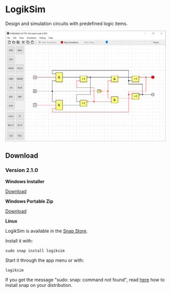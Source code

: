 # LogikSim

Design and simulation circuits with predefined logic items.

![jk-flip-flop](example_circuits/2.1.0/jk-flip-flop.PNG)



## Download

### Version 2.1.0

**Windows Installer**

[Download](https://github.com/christianbrugger/logiksim/releases/download/2.1.0/LogikSim_2.1.0_win_x64.exe)

**Windows Portable Zip**

[Download](https://github.com/christianbrugger/logiksim/releases/download/2.1.0/LogikSim_2.1.0_win_x64_portable.zip)

**Linux**

LogikSim is available in the [Snap Store](https://snapcraft.io/logiksim).

Install it with:
```
sudo snap install logiksim
```
Start it through the app menu or with:
```
logiksim
```

If you get the message "sudo: snap: command not found", read [here](https://snapcraft.io/docs/installing-snapd) how to install snap on your distribution.



